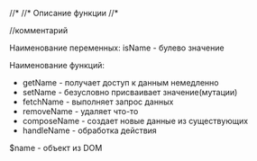   //*
  //* Описание функции
  //*

  //комментарий 


  Наименование переменных:
  isName - булево значение

  Наименование функций:
  - getName - получает доступ к данным немедленно
  - setName - безусловно присваивает значение(мутации)
  - fetchName - выполняет запрос данных
  - removeName - удаляет что-то
  - composeName - создает новые данные из существующих
  - handleName - обработка действия

  $name - объект из DOM

  